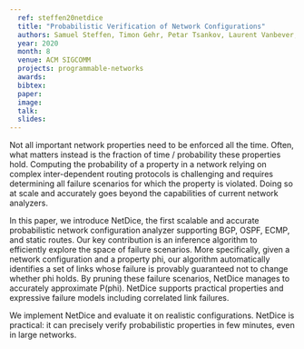 ```yaml
---
  ref: steffen20netdice
  title: "Probabilistic Verification of Network Configurations"
  authors: Samuel Steffen, Timon Gehr, Petar Tsankov, Laurent Vanbever, Martin Vechev
  year: 2020
  month: 8
  venue: ACM SIGCOMM
  projects: programmable-networks
  awards:
  bibtex:
  paper:
  image: 
  talk:
  slides:
---
```


Not all important network properties need to be enforced all the time. Often, what matters instead is the fraction of time / probability these properties hold. Computing the probability of a property in a network relying on complex inter-dependent routing protocols is challenging and requires determining all failure scenarios for which the property is violated. Doing so at scale and accurately goes beyond the capabilities of current network analyzers.

In this paper, we introduce NetDice, the first scalable and accurate probabilistic network configuration analyzer supporting BGP, OSPF, ECMP, and static routes. Our key contribution is an inference algorithm to efficiently explore the space of failure scenarios. More specifically, given a network configuration and a property phi, our algorithm automatically identifies a set of links whose failure is provably guaranteed not to change whether phi holds. By pruning these failure scenarios, NetDice manages to accurately approximate P(phi). NetDice supports practical properties and expressive failure models including correlated link failures.

We implement NetDice and evaluate it on realistic configurations. NetDice is practical: it can precisely verify probabilistic properties in few minutes, even in large networks.
